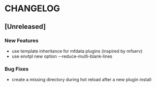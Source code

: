 # CHANGELOG


## [Unreleased]

### New Features
- use template inheritance for mfdata plugins (inspired by mfserv)
- use envtpl new option --reduce-multi-blank-lines


### Bug Fixes
- create a missing directory during hot reload after a new plugin install






